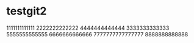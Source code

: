 # testgit2
1111111111111
2222222222222
4444444444444
3333333333333
5555555555555
6666666666666
7777777777777777
8888888888888
